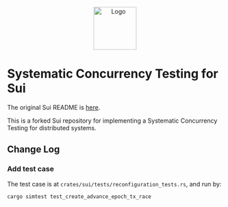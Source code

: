 <p align="center">
<img src="https://github.com/MystenLabs/sui/blob/main/doc/static/Sui_Icon_Brand.png" alt="Logo" width="100" height="100">
</p>

# Systematic Concurrency Testing for Sui

The original Sui README is [here](https://github.com/MystenLabs/sui/blob/main/README.md). 

This is a forked Sui repository for implementing a Systematic Concurrency Testing for distributed systems.

## Change Log

### Add test case

The test case is at `crates/sui/tests/reconfiguration_tests.rs`, and run by:

```shell
cargo simtest test_create_advance_epoch_tx_race
```


